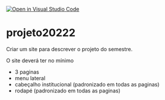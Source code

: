 [![Open in Visual Studio Code](https://classroom.github.com/assets/open-in-vscode-c66648af7eb3fe8bc4f294546bfd86ef473780cde1dea487d3c4ff354943c9ae.svg)](https://classroom.github.com/online_ide?assignment_repo_id=8731047&assignment_repo_type=AssignmentRepo)
# projeto20222


Criar um site para descrever o projeto do semestre.

O site deverá ter no mínimo 
 - 3 paginas
 - menu lateral
 - cabeçalho institucional (padronizado em todas as paginas)
 - rodapé (padronizado em todas as paginas)
 
